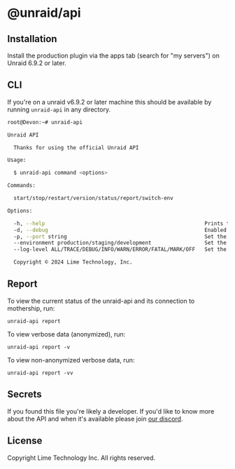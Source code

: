 # @unraid/api

## Installation

Install the production plugin via the apps tab (search for "my servers") on Unraid 6.9.2 or later.

## CLI

If you're on a unraid v6.9.2 or later machine this should be available by running `unraid-api` in any directory.

```bash
root@Devon:~# unraid-api

Unraid API

  Thanks for using the official Unraid API 

Usage:

  $ unraid-api command <options> 

Commands:

  start/stop/restart/version/status/report/switch-env

Options:

  -h, --help                                                   Prints this usage guide.     
  -d, --debug                                                  Enabled debug mode.          
  -p, --port string                                            Set the graphql port.        
  --environment production/staging/development                 Set the working environment. 
  --log-level ALL/TRACE/DEBUG/INFO/WARN/ERROR/FATAL/MARK/OFF   Set the log level.           

  Copyright © 2024 Lime Technology, Inc.

```

## Report
To view the current status of the unraid-api and its connection to mothership, run:
```
unraid-api report
```

To view verbose data (anonymized), run:
```
unraid-api report -v
```

To view non-anonymized verbose data, run:
```
unraid-api report -vv
```

## Secrets
If you found this file you're likely a developer. If you'd like to know more about the API and when it's available please join [our discord](https://discord.unraid.net/).

## License
Copyright Lime Technology Inc. All rights reserved.
